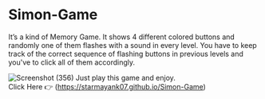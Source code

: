 # Simon-Game
It’s a kind of Memory Game. It shows 4 different colored buttons and randomly one of them flashes with a sound in every level. You have to keep track of the correct sequence of flashing buttons in previous levels and you've to click all of them accordingly.  

![Screenshot (356)](https://user-images.githubusercontent.com/70443956/179397599-fca941c0-9f70-4928-b911-2528f1d14136.png)
Just play this game and enjoy.  
Click Here 👉  (https://starmayank07.github.io/Simon-Game)
